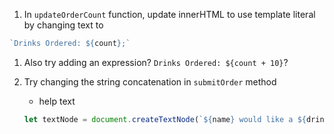 1. In `updateOrderCount` function, update innerHTML to use template literal by changing text to
```javascript
`Drinks Ordered: ${count};`
```

1. Also try adding an expression? `Drinks Ordered: ${count + 10}`?

1. Try changing the string concatenation in `submitOrder` method
    * help text
    ```javascript
    let textNode = document.createTextNode(`${name} would like a ${drink}`);
    ```
